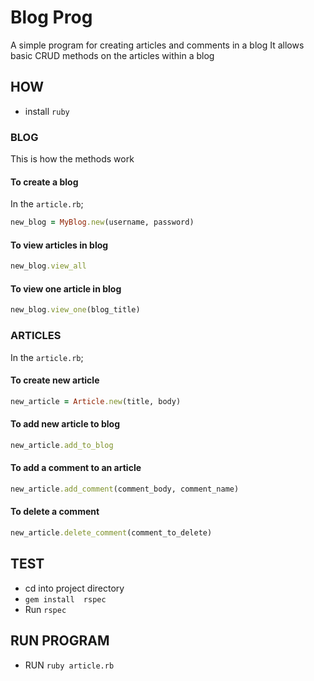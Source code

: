 # Blog Prog

A simple program for creating articles and comments in a blog
It allows basic CRUD methods on the articles within a blog

## HOW
 - install `ruby`
### BLOG

This is how the methods work

#### To create a blog

In the `article.rb`;

```ruby
new_blog = MyBlog.new(username, password)
```

#### To view articles in blog

```ruby
new_blog.view_all
```

#### To view one article in blog

```ruby
new_blog.view_one(blog_title)
```

### ARTICLES

In the `article.rb`;

#### To create new article

```ruby
new_article = Article.new(title, body)
```

#### To add new article to blog

```ruby
new_article.add_to_blog
```

#### To add a comment to an article

```ruby
new_article.add_comment(comment_body, comment_name)
```

#### To delete a comment
```ruby
new_article.delete_comment(comment_to_delete)
```

## TEST

- cd into project directory
- `gem install  rspec`
- Run `rspec`

## RUN PROGRAM

- RUN `ruby article.rb`